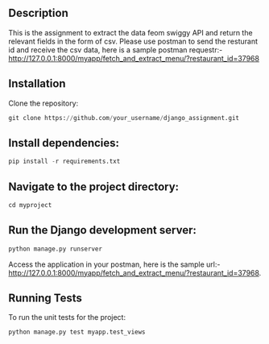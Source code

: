 ## Description

This is the assignment to extract the data feom swiggy API and return the relevant fields in the form of csv.
Please use postman to send the resturant id and receive the csv data, here is a sample postman requestr:- http://127.0.0.1:8000/myapp/fetch_and_extract_menu/?restaurant_id=37968

## Installation
Clone the repository:


```python
git clone https://github.com/your_username/django_assignment.git
```

## Install dependencies:

```python
pip install -r requirements.txt
```

## Navigate to the project directory:

```python
cd myproject
```
## Run the Django development server:

```python
python manage.py runserver
```
Access the application in your postman, here is the sample url:- http://127.0.0.1:8000/myapp/fetch_and_extract_menu/?restaurant_id=37968.

## Running Tests
To run the unit tests for the project:

```python
python manage.py test myapp.test_views
```

